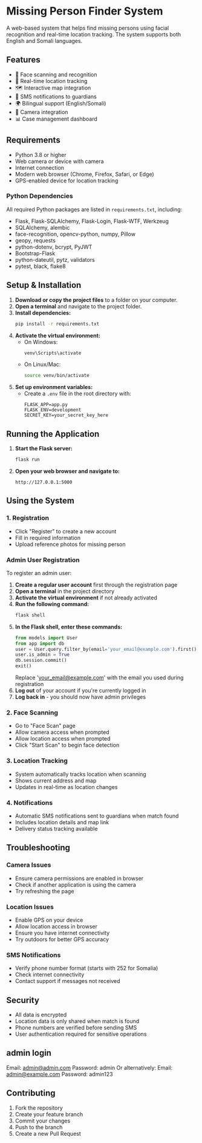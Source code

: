 # Missing Person Finder System

A web-based system that helps find missing persons using facial recognition and real-time location tracking. The system supports both English and Somali languages.

## Features

- 👤 Face scanning and recognition
- 📍 Real-time location tracking
- 🗺️ Interactive map integration
- 📱 SMS notifications to guardians
- 🌍 Bilingual support (English/Somali)
- 📸 Camera integration
- 📊 Case management dashboard

## Requirements

- Python 3.8 or higher
- Web camera or device with camera
- Internet connection
- Modern web browser (Chrome, Firefox, Safari, or Edge)
- GPS-enabled device for location tracking

### Python Dependencies

All required Python packages are listed in `requirements.txt`, including:
- Flask, Flask-SQLAlchemy, Flask-Login, Flask-WTF, Werkzeug
- SQLAlchemy, alembic
- face-recognition, opencv-python, numpy, Pillow
- geopy, requests
- python-dotenv, bcrypt, PyJWT
- Bootstrap-Flask
- python-dateutil, pytz, validators
- pytest, black, flake8

## Setup & Installation

1. **Download or copy the project files** to a folder on your computer.
2. **Open a terminal** and navigate to the project folder.
3. **Install dependencies:**
   ```bash
   pip install -r requirements.txt
   ```
4. **Activate the virtual environment:**
   - On Windows:
     ```bash
     venv\Scripts\activate
     ```
   - On Linux/Mac:
     ```bash
     source venv/bin/activate
     ```
5. **Set up environment variables:**
   - Create a `.env` file in the root directory with:
     ```
     FLASK_APP=app.py
     FLASK_ENV=development
     SECRET_KEY=your_secret_key_here
     ```

## Running the Application

1. **Start the Flask server:**
   ```bash
   flask run
   ```
2. **Open your web browser and navigate to:**
   ```
   http://127.0.0.1:5000
   ```

## Using the System

### 1. Registration
- Click "Register" to create a new account
- Fill in required information
- Upload reference photos for missing person

### Admin User Registration
To register an admin user:
1. **Create a regular user account** first through the registration page
2. **Open a terminal** in the project directory
3. **Activate the virtual environment** if not already activated
4. **Run the following command:**
   ```bash
   flask shell
   ```
5. **In the Flask shell, enter these commands:**
   ```python
   from models import User
   from app import db
   user = User.query.filter_by(email='your_email@example.com').first()
   user.is_admin = True
   db.session.commit()
   exit()
   ```
   Replace 'your_email@example.com' with the email you used during registration
6. **Log out** of your account if you're currently logged in
7. **Log back in** - you should now have admin privileges

### 2. Face Scanning
- Go to "Face Scan" page
- Allow camera access when prompted
- Allow location access when prompted
- Click "Start Scan" to begin face detection

### 3. Location Tracking
- System automatically tracks location when scanning
- Shows current address and map
- Updates in real-time as location changes

### 4. Notifications
- Automatic SMS notifications sent to guardians when match found
- Includes location details and map link
- Delivery status tracking available

## Troubleshooting

### Camera Issues
- Ensure camera permissions are enabled in browser
- Check if another application is using the camera
- Try refreshing the page

### Location Issues
- Enable GPS on your device
- Allow location access in browser
- Ensure you have internet connectivity
- Try outdoors for better GPS accuracy

### SMS Notifications
- Verify phone number format (starts with 252 for Somalia)
- Check internet connectivity
- Contact support if messages not received

## Security

- All data is encrypted
- Location data is only shared when match is found
- Phone numbers are verified before sending SMS
- User authentication required for sensitive operations

## admin login 
Email: admin@admin.com
Password: admin
Or alternatively:
Email: admin@example.com
Password: admin123

## Contributing

1. Fork the repository
2. Create your feature branch
3. Commit your changes
4. Push to the branch
5. Create a new Pull Request

